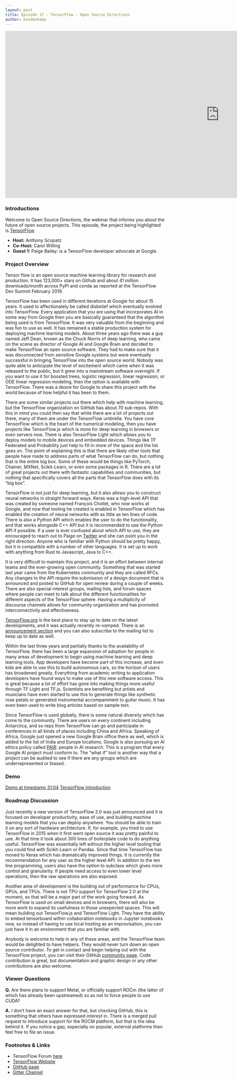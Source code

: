 ```yaml
---
layout: post
title: Episode 17 - TensorFlow - Open Source Directions
author: bsodenkamp
---
```


<iframe width="1349" height="528" src="https://www.youtube.com/embed/-fiEzhva2ZY" frameborder="0" allow="accelerometer; autoplay; encrypted-media; gyroscope; picture-in-picture" allowfullscreen></iframe>

### Introductions

Welcome to Open Source Directions, the webinar that informs you about the future of open source projects.
This episode, the project being highlighted is [TensorFlow](https://www.tensorflow.org/)

* **Host:** Anthony Scopatz
* **Co-Host:** Carol Willing
* **Guest 1:** Paige Bailey: is a TensorFlow developer advocate at Google.  

### Project Overview

Tensor flow is an open source machine learning library for research and production.
It has 123,000+ stars on Github and about 41 million downloads/month across PyPI and conda as reported at the TensorFlow Dev Summit February 2019.

TensorFlow has been used in different iterations at Google for about 15 years. It used to affectionately be called disbelief which eventually evolved into TensorFlow.  Every application that you are using that incorporates AI in some way from Google then you are basically guaranteed that the algorithm being used is from TensorFlow.  It was very valuable from the beginning and was fun to use as well.  It has remained a stable production system for deploying machine learning models.  About three years ago there was a guy named Jeff Dean, known as the Chuck Norris of deep learning, who came on the scene as director of Google AI and Google Brain and decided to make TensorFlow an open source software.  They had to make sure that it was disconnected from sensitive Google systems but were eventually successful in bringing TensorFlow into the open source world. Nobody was quite able to anticipate the level of excitement which came when it was released to the public, but it grew into a mainstream software overnight.  If you want to use it for boosted trees, logistic regression, linear regression, or ODE linear regression modeling, then the option is available with TensorFlow. There was a desire for Google to share this project with the world because of how helpful it has been to them.


There are some similar projects out there which help with machine learning, but the TensorFlow organization on GitHub has about 70 sub-repos.  With this in mind you could then say that while there are a lot of projects out there, many of them are under the TensorFlow umbrella.  You have core TensorFlow which is the heart of the numerical modeling, then you have projects like TensorFlow.js which is more for deep learning in browsers or even servers now.  There is also TensorFlow Light which allows you to deploy models to mobile devices and embedded devices.  Things like TF Federated and Probability just help to fill in more of the space and the list goes on.  The point of explaining this is that there are likely other tools that people have made to address parts of what TensorFlow can do, but nothing that is the entire big box.  Some of these would be things like PyTorch, Chainer, MXNet, Scikit-Learn, or even some packages in R.  There are a lot of great projects out there with fantastic capabilities and communities, but nothing that specifically covers all the parts that TensorFlow does with its “big box”.

TensorFlow is not just for deep learning, but it also allows you to construct neural networks in straight forward ways.  Keras was a high-level API that was created by someone named François Chollet, who now works at Google, and now that tooling he created is enabled in TensorFlow which has enabled the creation of neural networks with as little as ten lines of code.  There is also a Python API which enables the user to do the functionality, and that works alongside C++ API but it is recommended to use the Python API if possible.  If a user is ever confused about which API to use, they are encouraged to reach out to Paige on [Twitter](https://twitter.com/DynamicWebPaige) and she can point you in the right direction.  Anyone who is familiar with Python should be pretty happy, but it is compatible with a number of other languages.  It is set up to work with anything from Rust to Javascript, Java to C++.

It is very difficult to maintain this project, and it is an effort between internal teams and the ever-growing open community.  Something that was started last year came from the Kubernetes community and they are called RFCs.  Any changes to the API require the submission of a design document that is announced and posted to GitHub for open review during a couple of weeks.  There are also special interest groups, mailing lists, and forum spaces where people can meet to talk about the different functionalities for different aspects of the TensorFlow sphere.  Having a multiplicity of discourse channels allows for community organization and has promoted interconnectivity and effectiveness. 

[TensorFlow.org](https://www.tensorflow.org/) is the best place to stay up to date on the latest developments, and it was actually recently re-vamped.  There is an [announcement section](https://medium.com/tensorflow/tagged/announcements) and you can also subscribe to the mailing list to keep up to date as well.  

Within the last three years and partially thanks to the availability of TensorFlow, there has been a large expansion of adoption for people in many areas of development to begin using machine learning and deep learning tools.  App developers have become part of this increase, and even kids are able to use this to build autonomous cars, so the horizon of users has broadened greatly.  Everything from academic writing to application developers have found ways to make use of this new software access.  This is great because a lot of effort has gone into making things more useful through TF Light and TF.js.  Scientists are benefiting but artists and musicians have even started to use this to generate things like synthetic rose petals or generated instrumental accompaniment to guitar music.  It has even been used to write blog articles based on sample text.

Since TensorFlow is used globally, there is some natural diversity which has come to the community.  There are users on every continent including Antarctica, and so reps from TensorFlow can go and participate in conferences in all kinds of places including China and Africa.  Speaking of Africa, Google just opened a new Google Brain office there as well, which is added to the list of India and Europe locations.  Google is also pursuing an AI ethics policy called [PAIR](https://twitter.com/StanfordHAI/status/1107627992816275456): people in AI research.  This is a program that every Google AI project must conform to.  The “what if” tool is another way that a project can be audited to see if there are any groups which are underrepresented or biased.  

### Demo

[Demo at timestamp 31:04](https://youtu.be/-fiEzhva2ZY?t=1864)
[TensorFlow introduction](https://www.tensorflow.org/learn)

### Roadmap Discussion

Just recently a new version of TensorFlow 2.0 was just announced and it is focused on developer productivity, ease of use, and building machine learning models that you can deploy anywhere.  You should be able to train it on any sort of hardware architecture.  If, for example, you tried to use TensorFlow in 2015 when it first went open source it was pretty painful to use.  At that time it took about 300 lines of boilerplate code to do anything useful.  TensorFlow was essentially left without the higher level tooling that you could find with Scikit-Learn or Pandas.  Since that time TensorFlow has moved to Keras which has dramatically improved things.  It is currently the recommendation for any user as the higher level API.  In addition to the ten line programming, users also have the option to subclass which gives more control and granularity.  If people need access to even lower level operations, then the raw operations are also exposed.

Another area of development is the building out of performance for CPUs, GPUs, and TPUs.  There is not TPU support for TensorFlow 2.0 at the moment, so that will be a major part of the work going forward.  As TensorFlow is used on small devices and in browsers, there will also be more work to expand its usefulness in those unexpected spaces.  This will mean building out TensorFlow.js and TensorFlow Light.  They have the ability to embed tensorboard within collaboration notebooks in Jupyter notebooks now, so instead of having to use local hosting as an improvisation, you can just have it in an environment that you are familiar with.  

Anybody is welcome to help in any of these areas, and the TensorFlow team would be delighted to have helpers.  They would never turn down an open source contributor.  To get in contact and begin helping out with the TensorFlow project, you can visit their GitHub [community page](https://github.com/tensorflow/community).  Code contribution is great, but documentation and graphic design or any other contributions are also welcome.  

 ### Viewer Questions

**Q.** Are there plans to support Metal, or officially support ROCm (the latter of which has already been upstreamed) so as not to force people to use CUDA?

**A.**  I don’t have an exact answer for that, but checking GitHub, this is something that others have expressed interest in.  There is a merged pull request to introduce support for the ROCM platform, but that is the idea behind it.  If you notice a gap, especially on popular, external platforms then feel free to file an issue.

### Footnotes & Links

* TensorFlow Forum [here](https://www.tensorflow.org/community/forums)
* [TensorFlow Website](https://www.tensorflow.org/)
* [GitHub page](https://github.com/tensorflow)
* [Gitter Channel](https://gitter.im/tensorflow/)

